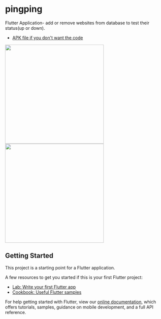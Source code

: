 # pingping


Flutter Application- add or remove websites from database to test their status(up or down).

- [APK file if you don't want the code](github.com/wmfadel/Flutter-Ping/blob/master/appendix/app.apk)



<img src=https://github.com/wmfadel/Flutter-Ping/blob/master/appendix/1.png width="320"/>  <img src=https://github.com/wmfadel/Flutter-Ping/blob/master/appendix/2.png width="320"/>


## Getting Started

This project is a starting point for a Flutter application.

A few resources to get you started if this is your first Flutter project:

- [Lab: Write your first Flutter app](https://flutter.dev/docs/get-started/codelab)
- [Cookbook: Useful Flutter samples](https://flutter.dev/docs/cookbook)

For help getting started with Flutter, view our
[online documentation](https://flutter.dev/docs), which offers tutorials,
samples, guidance on mobile development, and a full API reference.
